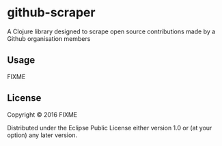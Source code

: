 # github-scraper

A Clojure library designed to scrape open source contributions
made by a Github organisation members

## Usage

FIXME

## License

Copyright © 2016 FIXME

Distributed under the Eclipse Public License either version 1.0 or (at
your option) any later version.
